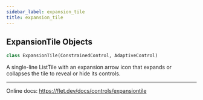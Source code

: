 ```yaml
---
sidebar_label: expansion_tile
title: expansion_tile
---
```


## ExpansionTile Objects

```python
class ExpansionTile(ConstrainedControl, AdaptiveControl)
```

A single-line ListTile with an expansion arrow icon that expands or collapses the tile to reveal or hide its controls.

-----

Online docs: https://flet.dev/docs/controls/expansiontile

